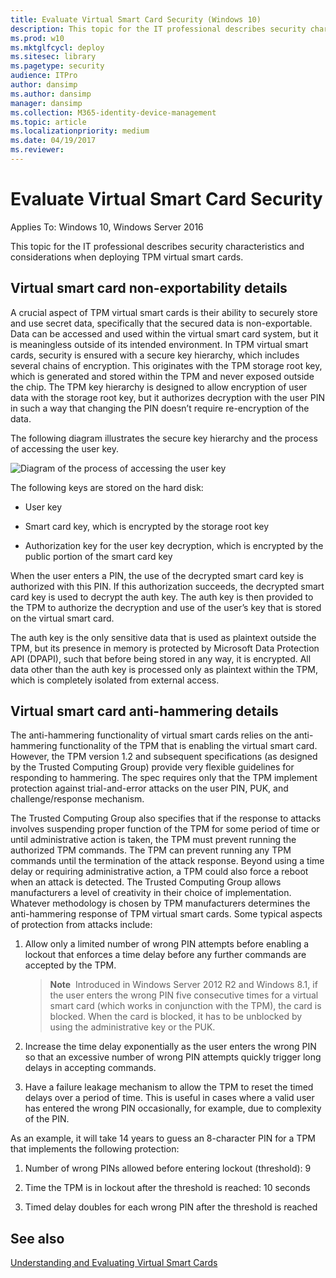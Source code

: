 ```yaml
---
title: Evaluate Virtual Smart Card Security (Windows 10)
description: This topic for the IT professional describes security characteristics and considerations when deploying TPM virtual smart cards.
ms.prod: w10
ms.mktglfcycl: deploy
ms.sitesec: library
ms.pagetype: security
audience: ITPro
author: dansimp
ms.author: dansimp
manager: dansimp
ms.collection: M365-identity-device-management
ms.topic: article
ms.localizationpriority: medium
ms.date: 04/19/2017
ms.reviewer: 
---
```


# Evaluate Virtual Smart Card Security

Applies To: Windows 10, Windows Server 2016

This topic for the IT professional describes security characteristics and considerations when deploying TPM virtual smart cards.

## Virtual smart card non-exportability details

A crucial aspect of TPM virtual smart cards is their ability to securely store and use secret data, specifically that the secured data is non-exportable. Data can be accessed and used within the virtual smart card system, but it is meaningless outside of its intended environment. In TPM virtual smart cards, security is ensured with a secure key hierarchy, which includes several chains of encryption. This originates with the TPM storage root key, which is generated and stored within the TPM and never exposed outside the chip. The TPM key hierarchy is designed to allow encryption of user data with the storage root key, but it authorizes decryption with the user PIN in such a way that changing the PIN doesn’t require re-encryption of the data.

The following diagram illustrates the secure key hierarchy and the process of accessing the user key.

![Diagram of the process of accessing the user key](images/vsc-process-of-accessing-user-key.png)

The following keys are stored on the hard disk:

-   User key

-   Smart card key, which is encrypted by the storage root key

-   Authorization key for the user key decryption, which is encrypted by the public portion of the smart card key

When the user enters a PIN, the use of the decrypted smart card key is authorized with this PIN. If this authorization succeeds, the decrypted smart card key is used to decrypt the auth key. The auth key is then provided to the TPM to authorize the decryption and use of the user’s key that is stored on the virtual smart card.

The auth key is the only sensitive data that is used as plaintext outside the TPM, but its presence in memory is protected by Microsoft Data Protection API (DPAPI), such that before being stored in any way, it is encrypted. All data other than the auth key is processed only as plaintext within the TPM, which is completely isolated from external access.

## Virtual smart card anti-hammering details

The anti-hammering functionality of virtual smart cards relies on the anti-hammering functionality of the TPM that is enabling the virtual smart card. However, the TPM version 1.2 and subsequent specifications (as designed by the Trusted Computing Group) provide very flexible guidelines for responding to hammering. The spec requires only that the TPM implement protection against trial-and-error attacks on the user PIN, PUK, and challenge/response mechanism.

The Trusted Computing Group also specifies that if the response to attacks involves suspending proper function of the TPM for some period of time or until administrative action is taken, the TPM must prevent running the authorized TPM commands. The TPM can prevent running any TPM commands until the termination of the attack response. Beyond using a time delay or requiring administrative action, a TPM could also force a reboot when an attack is detected. The Trusted Computing Group allows manufacturers a level of creativity in their choice of implementation. Whatever methodology is chosen by TPM manufacturers determines the anti-hammering response of TPM virtual smart cards. Some typical aspects of protection from attacks include:

1.  Allow only a limited number of wrong PIN attempts before enabling a lockout that enforces a time delay before any further commands are accepted by the TPM.

    > **Note**&nbsp;&nbsp;Introduced in Windows Server 2012 R2 and Windows 8.1, if the user enters the wrong PIN five consecutive times for a virtual smart card (which works in conjunction with the TPM), the card is blocked. When the card is blocked, it has to be unblocked by using the administrative key or the PUK.

1.  Increase the time delay exponentially as the user enters the wrong PIN so that an excessive number of wrong PIN attempts quickly trigger long delays in accepting commands.

2.  Have a failure leakage mechanism to allow the TPM to reset the timed delays over a period of time. This is useful in cases where a valid user has entered the wrong PIN occasionally, for example, due to complexity of the PIN.

As an example, it will take 14 years to guess an 8-character PIN for a TPM that implements the following protection:

1.  Number of wrong PINs allowed before entering lockout (threshold): 9

2.  Time the TPM is in lockout after the threshold is reached: 10 seconds

3.  Timed delay doubles for each wrong PIN after the threshold is reached

## See also

[Understanding and Evaluating Virtual Smart Cards](virtual-smart-card-understanding-and-evaluating.md)
